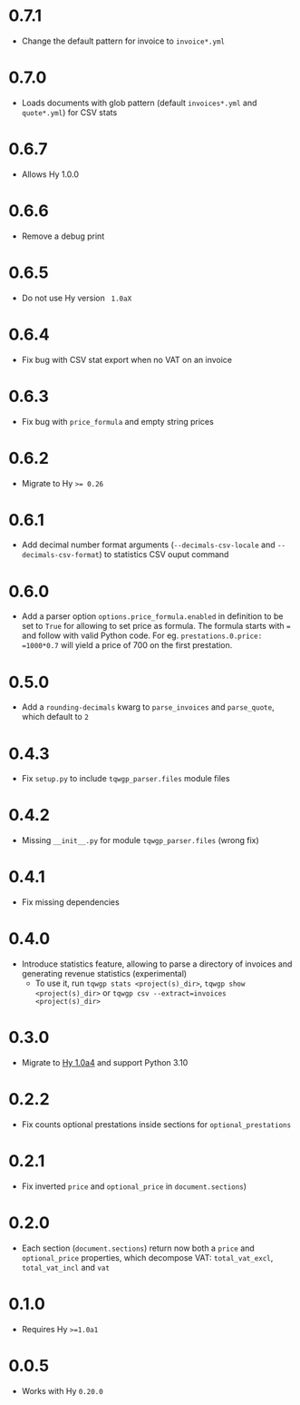 # 0.7.1

* Change the default pattern for invoice to `invoice*.yml`

# 0.7.0

* Loads documents with glob pattern (default `invoices*.yml` and `quote*.yml`) for CSV stats

# 0.6.7

* Allows Hy 1.0.0

# 0.6.6

* Remove a debug print

# 0.6.5

* Do not use Hy version ` 1.0aX`

# 0.6.4

* Fix bug with CSV stat export when no VAT on an invoice

# 0.6.3

* Fix bug with `price_formula` and empty string prices

# 0.6.2

* Migrate to Hy `>= 0.26`

# 0.6.1

* Add decimal number format arguments (`--decimals-csv-locale` and `--decimals-csv-format`) to statistics CSV ouput command

# 0.6.0

* Add a parser option `options.price_formula.enabled` in definition to be set to `True` for allowing to set price as formula. The formula starts with `=` and follow with valid Python code. For eg. `prestations.0.price: =1000*0.7` will yield a price of 700 on the first prestation.

# 0.5.0

* Add a `rounding-decimals` kwarg to `parse_invoices` and `parse_quote`, which default to `2`

# 0.4.3

* Fix `setup.py` to include `tqwgp_parser.files` module files

# 0.4.2

* Missing `__init__.py` for module `tqwgp_parser.files` (wrong fix)

# 0.4.1

* Fix missing dependencies

# 0.4.0

* Introduce statistics feature, allowing to parse a directory of invoices and generating revenue statistics (experimental)
    * To use it, run `tqwgp stats <project(s)_dir>`, `tqwgp show <project(s)_dir>` or `tqwgp csv --extract=invoices <project(s)_dir>`

# 0.3.0

* Migrate to [Hy 1.0a4](https://github.com/hylang/hy/releases/tag/1.0a4) and support Python 3.10

# 0.2.2

* Fix counts optional prestations inside sections for `optional_prestations`

# 0.2.1

* Fix inverted `price` and `optional_price` in `document.sections`)

# 0.2.0

* Each section (`document.sections`) return now both a `price` and `optional_price` properties, which decompose VAT: `total_vat_excl`, `total_vat_incl` and `vat`

# 0.1.0

* Requires Hy `>=1.0a1`

# 0.0.5

* Works with Hy `0.20.0`
